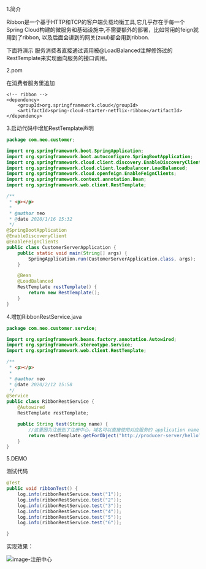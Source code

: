 1.简介

Ribbon是一个基于HTTP和TCP的客户端负载均衡工具,它几乎存在于每一个Spring Cloud构建的微服务和基础设施中,不需要额外的部署，比如常用的feign就用到了ribbon, 以及后面会讲到的网关(zuul)都会用到ribbon.

下面将演示 服务消费者直接通过调用被@LoadBalanced注解修饰过的RestTemplate来实现面向服务的接口调用。

2.pom

在消费者服务里追加

```
<!-- ribbon -->
<dependency>
    <groupId>org.springframework.cloud</groupId>
    <artifactId>spring-cloud-starter-netflix-ribbon</artifactId>
</dependency>
```

3.启动代码中增加RestTemplate声明

```java
package com.neo.customer;

import org.springframework.boot.SpringApplication;
import org.springframework.boot.autoconfigure.SpringBootApplication;
import org.springframework.cloud.client.discovery.EnableDiscoveryClient;
import org.springframework.cloud.client.loadbalancer.LoadBalanced;
import org.springframework.cloud.openfeign.EnableFeignClients;
import org.springframework.context.annotation.Bean;
import org.springframework.web.client.RestTemplate;

/**
 * <p></p>
 *
 * @author neo
 * @date 2020/1/16 15:32
 */
@SpringBootApplication
@EnableDiscoveryClient
@EnableFeignClients
public class CustomerServerApplication {
    public static void main(String[] args) {
        SpringApplication.run(CustomerServerApplication.class, args);
    }

    @Bean
    @LoadBalanced
    RestTemplate restTemplate() {
        return new RestTemplate();
    }
}
```

4.增加RibbonRestService.java

```java
package com.neo.customer.service;

import org.springframework.beans.factory.annotation.Autowired;
import org.springframework.stereotype.Service;
import org.springframework.web.client.RestTemplate;

/**
 * <p></p>
 *
 * @author neo
 * @date 2020/2/12 15:58
 */
@Service
public class RibbonRestService {
    @Autowired
    RestTemplate restTemplate;

    public String test(String name) {
        //这里因为注册到了注册中心，域名可以直接使用对应服务的 application name
        return restTemplate.getForObject("http://producer-server/hello?name=" + name, String.class);
    }
}
```

5.DEMO

测试代码

```java
@Test
public void ribbonTest() {
    log.info(ribbonRestService.test("1"));
    log.info(ribbonRestService.test("2"));
    log.info(ribbonRestService.test("3"));
    log.info(ribbonRestService.test("4"));
    log.info(ribbonRestService.test("5"));
    log.info(ribbonRestService.test("6"));

}
```

实现效果：

![image-注册中心](https://tva1.sinaimg.cn/large/0082zybpgy1gbtolqn24bj31ju05qn0j.jpg)




